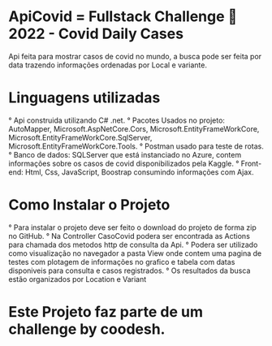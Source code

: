 # ApiCovid = Fullstack Challenge 🏅 2022 - Covid Daily Cases
Api feita para mostrar casos de covid no mundo, a busca pode ser feita por data trazendo informações ordenadas por Local e variante.

# Linguagens utilizadas
° Api construida utilizando C# .net.
° Pacotes Usados no projeto: 
AutoMapper, Microsoft.AspNetCore.Cors, 
Microsoft.EntityFrameWorkCore, 
Microsoft.EntityFrameWorkCore.SqlServer, 
Microsoft.EntityFrameWorkCore.Tools.
° Postman usado para teste de rotas.
° Banco de dados: SQLServer que está instanciado no Azure, contem informações sobre os casos de covid disponibilizados pela Kaggle.
° Front-end: Html, Css, JavaScript, Boostrap consumindo informações com Ajax.


# Como Instalar o Projeto
° Para instalar o projeto deve ser feito o download do projeto de forma zip no GitHub.
° Na Controller CasoCovid podera ser encontrada as Actions para chamada dos metodos http de consulta da Api.
° Podera ser utilizado como visualização no navegador a pasta View onde contem uma pagina de testes com plotagem de informações no grafico e tabela com datas disponiveis para consulta e casos registrados.
° Os resultados da busca estão organizados por Location e Variant

# Este Projeto faz parte de um challenge by coodesh.
